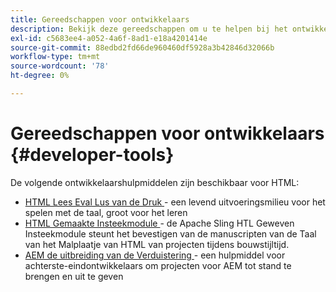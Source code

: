 ```yaml
---
title: Gereedschappen voor ontwikkelaars
description: Bekijk deze gereedschappen om u te helpen bij het ontwikkelen in HTML.
exl-id: c5683ee4-a052-4a6f-8ad1-e18a4201414e
source-git-commit: 88edbd2fd66de960460df5928a3b42846d32066b
workflow-type: tm+mt
source-wordcount: '78'
ht-degree: 0%

---
```



# Gereedschappen voor ontwikkelaars {#developer-tools}

De volgende ontwikkelaarshulpmiddelen zijn beschikbaar voor HTML:

* [ HTML Lees Eval Lus van de Druk ](https://github.com/adobe/aem-htl-repl) - een levend uitvoeringsmilieu voor het spelen met de taal, groot voor het leren
* [ HTML Gemaakte Insteekmodule ](https://sling.apache.org/components/htl-maven-plugin/) - de Apache Sling HTL Geweven Insteekmodule steunt het bevestigen van de manuscripten van de Taal van het Malplaatje van HTML van projecten tijdens bouwstijltijd.
* [ AEM de uitbreiding van de Verduistering ](https://experienceleague.adobe.com/docs/experience-manager-cloud-service/content/implementing/developer-tools/eclipse.html) - een hulpmiddel voor achterste-eindontwikkelaars om projecten voor AEM tot stand te brengen en uit te geven
